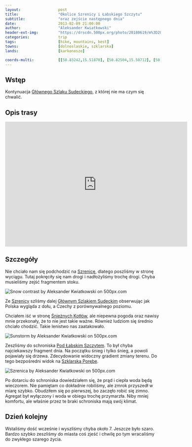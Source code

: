 ```yaml
---
layout:                 post
title:                  "Okolice Szrenicy i Łabskiego Szczytu"
subtitle:               "oraz zejście następnego dnia"
date:                   2013-02-09 21:00:00
author:                 "Aleksander Kwiatkowski"
header-ext-img:         "https://drscdn.500px.org/photo/28180619/m%3D2048/7d23bd05da156b9a4603497d2a63c918"
categories:             trip
tags:                   [hike, mountains, best]
towns:                  [dolnoslaskie, szklarska]
lands:                  [karkonosze]

coords-multi:           [[50.83242,15.51870], [50.82504,15.50712], [50.81870,15.51763], [50.79500,15.51463], [50.78746,15.51342], [50.77926,15.53531], [50.78805,15.53686], [50.79174,15.52587], [50.81040,15.53145], [50.81683,15.52621], [50.82334,15.52729]]
---
```


[wiki-gss]:                     https://pl.wikipedia.org/wiki/G%C5%82%C3%B3wny_Szlak_Sudecki
[wiki-szrenica]:                https://pl.wikipedia.org/wiki/Szrenica
[wiki-kotly]:                   https://pl.wikipedia.org/wiki/%C5%9Anie%C5%BCne_Kot%C5%82y
[wiki-pod-labskim]:             https://pl.wikipedia.org/wiki/Schronisko_PTTK_%E2%80%9EPod_%C5%81abskim_Szczytem%E2%80%9D
[wiki-szklarska]:               https://pl.wikipedia.org/wiki/Szklarska_Por%C4%99ba

Wstęp
-----

Kontynuacja [Głównego Szlaku Sudeckiego][wiki-gss], z której nie ma czym się chwalić.

Opis trasy
----------

<iframe height='405' width='590' frameborder='0' allowtransparency='true' scrolling='no' src='https://www.strava.com/activities/333310185/embed/67bd1cb59abbfc530bf8bc877d2c4ca46388e1aa'></iframe>

Szczegóły
---------

Nie chciało nam się podchodzić na [Szrenicę][wiki-szrenica], dlatego poszliśmy w stronę wyciągu. Tutaj pokręciły się nam
drogi i nadłożyliśmy trochę drogi. Chyba musieliśmy zejść fragmentem stoku.

<div class='pixels-photo'>
  <p>
    <img src='https://drscdn.500px.org/photo/28174911/m%3D900/fe9e2d7d07b0e37c7396343fe0796975' alt='Snow contrast by Aleksander Kwiatkowski on 500px.com'>
  </p>
  <a href='https://500px.com/photo/28174911/snow-contrast-by-aleksander-kwiatkowski' alt='Snow contrast by Aleksander Kwiatkowski on 500px.com'></a>
</div>
<script type='text/javascript' src='https://500px.com/embed.js'></script>

Ze [Szrenicy][wiki-szrenica] szliśmy dalej [Głównym Szlakiem Sudeckim][wiki-gss] obserwując jak Polska
wygląda z dołu, a Czechy z porównywalnego poziomu.

Chciałem iść w stronę [Śnieżnych Kotłów][wiki-kotly], ale niepewna pogoda oraz nawisy
mnie przekonały, że to nie jest takie ważne. Również ludziom się średnio chciało chodzić. Takie
lenistwo nas zaatakowało.

<div class='pixels-photo'>
  <p>
    <img src='https://drscdn.500px.org/photo/28181081/m%3D900/aa22ca6a3c3d8a15514616758bf1acc8' alt='Sunstorm by Aleksander Kwiatkowski on 500px.com'>
  </p>
  <a href='https://500px.com/photo/28181081/sunstorm-by-aleksander-kwiatkowski' alt='Sunstorm by Aleksander Kwiatkowski on 500px.com'></a>
</div>
<script type='text/javascript' src='https://500px.com/embed.js'></script>

Zeszliśmy do schroniska [Pod Łabskim Szczytem][wiki-pod-labskim]. To był chyba najciekawszy fragment
dnia. Na początku śnieg i tylko śnieg, a powoli pojawiały się drzewa. Zdecydowanie widoczny gradient
zmiany terenu. Do tego bezpośredni widok na [Szklarską Porębe][wiki-szklarska].

<div class='pixels-photo'>
  <p>
    <img src='https://drscdn.500px.org/photo/28181651/m%3D900/f30c53c2595ef6783b15a5dff6d1460f' alt='Szrenica by Aleksander Kwiatkowski on 500px.com'>
  </p>
  <a href='https://500px.com/photo/28181651/szrenica-by-aleksander-kwiatkowski' alt='Szrenica by Aleksander Kwiatkowski on 500px.com'></a>
</div>
<script type='text/javascript' src='https://500px.com/embed.js'></script>

Po dotarciu do schroniska dowiedziałem się, że prąd i ciepła woda będą wieczorem.
Nie pamiętam co dokładnie robiliśmy, ale zmrok przyszedł w miarę szybko. Obudziłem się po pierwszej, bo zaczęło
robić się zimno. Agregat był wyłączony i woda w obiegu trochę przymarzła. Niby mniej komfortu,
ale właśnie przez te braki schroniska mają swój klimat.

Dzień kolejny
-------------

Wstaliśmy dość wcześnie i wyszliśmy chyba około 7. Jeszcze było szaro. Bardzo szybko zeszliśmy do miasta
coś zjeść i chwilę po tym wracaliśmy do zwykłego szarego życia.
